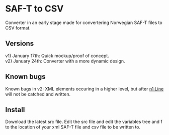 # SAF-T to CSV
Converter in an early stage made for convertering Norwegian SAF-T files to CSV format. 

## Versions
v1) January 17th: Quick mockup/proof of concept.  
v2) January 24th: Converter with a more dynamic design.

## Known bugs
Known bugs in v2:
XML elements occuring in a higher level, but after <n1:Line> will not be
catched and written.

## Install
Download the latest src file. Edit the src file and edit the variables
tree and f to the location of your xml SAF-T file and csv file to be written
to.
